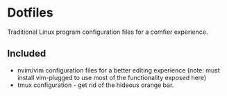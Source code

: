 # Dotfiles

Traditional Linux program configuration files for a comfier experience.

## Included

- nvim/vim configuration files for a better editing experience (note: must
  install vim-plugged to use most of the functionality exposed here)
- tmux configuration - get rid of the hideous orange bar.
